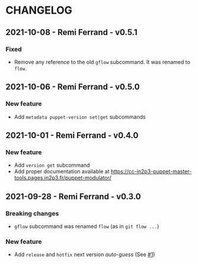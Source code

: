 # CHANGELOG

## 2021-10-08 - Remi Ferrand - v0.5.1

### Fixed

* Remove any reference to the old `gflow` subcommand. It was renamed to `flow`.

## 2021-10-06 - Remi Ferrand - v0.5.0

### New feature

* Add `metadata puppet-version set|get` subcommands

## 2021-10-01 - Remi Ferrand - v0.4.0

### New feature

* Add `version get` subcommand
* Add proper documentation available at https://cc-in2p3-puppet-master-tools.pages.in2p3.fr/puppet-modulator/

## 2021-09-28 - Remi Ferrand - v0.3.0

### Breaking changes

* `gflow` subcommand was renamed `flow` (as in `git flow ...`)

### New feature

* Add `release` and `hotfix` next version _auto-guess_ (See [#1](https://gitlab.in2p3.fr/cc-in2p3-puppet-master-tools/puppet-modulator/-/issues/1))
